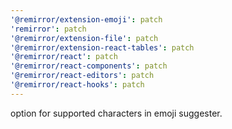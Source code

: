 ```yaml
---
'@remirror/extension-emoji': patch
'remirror': patch
'@remirror/extension-file': patch
'@remirror/extension-react-tables': patch
'@remirror/react': patch
'@remirror/react-components': patch
'@remirror/react-editors': patch
'@remirror/react-hooks': patch
---
```


option for supported characters in emoji suggester.
